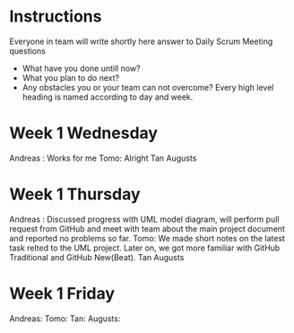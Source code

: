 # Instructions
Everyone in team will write shortly here answer to Daily Scrum Meeting questions
* What have you done untill now?
* What you plan to do next?
* Any obstacles you or your team can not overcome?
Every high level heading is named according to day and week. 

# Week 1 Wednesday
Andreas : Works for me
Tomo: Alright
Tan
Augusts

# Week 1 Thursday
Andreas : Discussed progress with UML model diagram, will perform pull request from GitHub and meet with team about the main project document and reported no problems so far. 
Tomo: We made short notes on the latest task relted to the UML project. Later on, we got more familiar with GitHub Traditional and GitHub New(Beat).
Tan
Augusts

# Week 1 Friday
Andreas:
Tomo:
Tan:
Augusts:
